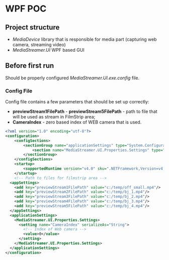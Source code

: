 # WPF POC

## Project structure

- _MediaDevice_ library that is responsible for media part (capturing web camera, streaming video)
- _MediaStreamer.UI_ WPF based GUI


## Before first run

Should be properly configured _MediaStreamer.UI.exe.config_ file.

### Config File
Config file contains a few parameters that should be set up correctly:
- **previewStream1FilePath** - **previewStream5FilePath** - path to file that will be used as stream in FilmStrip area;
- **CameraIndex** - zero based index of WEB camera that is used.

```xml
<?xml version="1.0" encoding="utf-8"?>
<configuration>
    <configSections>
        <sectionGroup name="applicationSettings" type="System.Configuration.ApplicationSettingsGroup, System, Version=4.0.0.0, Culture=neutral, PublicKeyToken=b77a5c561934e089" >
            <section name="MediaStreamer.UI.Properties.Settings" type="System.Configuration.ClientSettingsSection, System, Version=4.0.0.0, Culture=neutral, PublicKeyToken=b77a5c561934e089" requirePermission="false" />
        </sectionGroup>
    </configSections>
    <startup>
        <supportedRuntime version="v4.0" sku=".NETFramework,Version=v4.5.1"/>
    </startup>
    <!-- Path to files for filmstrip area -->
  <appSettings>
    <add key="previewStream1FilePath" value="c:/temp/off_small.mp4"/>
    <add key="previewStream2FilePath" value="c:/temp/bj_1.mp4"/>
    <add key="previewStream3FilePath" value="c:/temp/bj_2.mp4"/>
    <add key="previewStream4FilePath" value="c:/temp/bj_3.mp4"/>
    <add key="previewStream5FilePath" value="c:/temp/bj_4.mp4"/>
  </appSettings>
  <applicationSettings>
    <MediaStreamer.UI.Properties.Settings>
      <setting name="CameraIndex" serializeAs="String">
        <!-- Index of Web camera -->
        <value>0</value>
      </setting>
    </MediaStreamer.UI.Properties.Settings>
  </applicationSettings>
</configuration>
```
